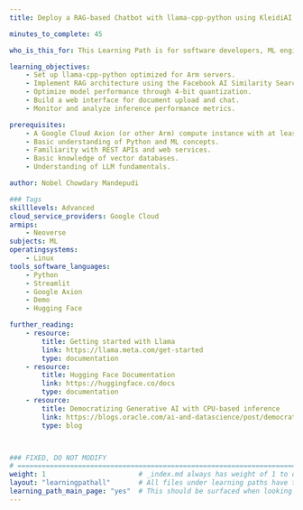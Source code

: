```yaml
---
title: Deploy a RAG-based Chatbot with llama-cpp-python using KleidiAI on Google Axion processors

minutes_to_complete: 45

who_is_this_for: This Learning Path is for software developers, ML engineers, and those looking to deploy production-ready LLM chatbots with Retrieval Augmented Generation (RAG) capabilities, knowledge base integration, and performance optimization for Arm Architecture.

learning_objectives:
    - Set up llama-cpp-python optimized for Arm servers.
    - Implement RAG architecture using the Facebook AI Similarity Search (FAISS) vector database.
    - Optimize model performance through 4-bit quantization.
    - Build a web interface for document upload and chat.
    - Monitor and analyze inference performance metrics.

prerequisites:
    - A Google Cloud Axion (or other Arm) compute instance with at least 16 cores, 8GB of RAM, and 32GB disk space.
    - Basic understanding of Python and ML concepts.
    - Familiarity with REST APIs and web services.
    - Basic knowledge of vector databases.
    - Understanding of LLM fundamentals.

author: Nobel Chowdary Mandepudi

### Tags
skilllevels: Advanced
cloud_service_providers: Google Cloud
armips:
    - Neoverse
subjects: ML
operatingsystems:
    - Linux
tools_software_languages:
    - Python
    - Streamlit
    - Google Axion
    - Demo
    - Hugging Face

further_reading:
    - resource:
        title: Getting started with Llama
        link: https://llama.meta.com/get-started
        type: documentation
    - resource:
        title: Hugging Face Documentation
        link: https://huggingface.co/docs
        type: documentation
    - resource:
        title: Democratizing Generative AI with CPU-based inference 
        link: https://blogs.oracle.com/ai-and-datascience/post/democratizing-generative-ai-with-cpu-based-inference
        type: blog



### FIXED, DO NOT MODIFY
# ================================================================================
weight: 1                       # _index.md always has weight of 1 to order correctly
layout: "learningpathall"       # All files under learning paths have this same wrapper
learning_path_main_page: "yes"  # This should be surfaced when looking for related content. Only set for _index.md of learning path content.
---
```

